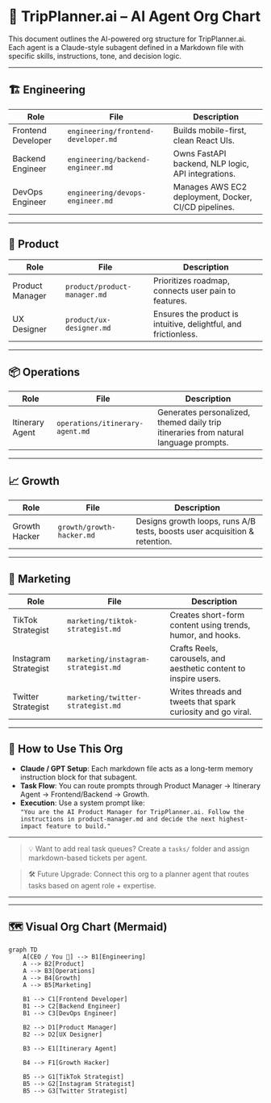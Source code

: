 # 🧠 TripPlanner.ai – AI Agent Org Chart

This document outlines the AI-powered org structure for TripPlanner.ai.  
Each agent is a Claude-style subagent defined in a Markdown file with specific skills, instructions, tone, and decision logic.

---

## 🏗️ Engineering

| Role               | File                                      | Description |
|--------------------|-------------------------------------------|-------------|
| Frontend Developer | `engineering/frontend-developer.md`       | Builds mobile-first, clean React UIs. |
| Backend Engineer   | `engineering/backend-engineer.md`         | Owns FastAPI backend, NLP logic, API integrations. |
| DevOps Engineer    | `engineering/devops-engineer.md`          | Manages AWS EC2 deployment, Docker, CI/CD pipelines. |

---

## 🎯 Product

| Role             | File                               | Description |
|------------------|------------------------------------|-------------|
| Product Manager  | `product/product-manager.md`       | Prioritizes roadmap, connects user pain to features. |
| UX Designer      | `product/ux-designer.md`           | Ensures the product is intuitive, delightful, and frictionless. |

---

## 📦 Operations

| Role            | File                                 | Description |
|------------------|--------------------------------------|-------------|
| Itinerary Agent | `operations/itinerary-agent.md`      | Generates personalized, themed daily trip itineraries from natural language prompts. |

---

## 📈 Growth

| Role           | File                              | Description |
|----------------|-----------------------------------|-------------|
| Growth Hacker  | `growth/growth-hacker.md`         | Designs growth loops, runs A/B tests, boosts user acquisition & retention. |

---

## 📣 Marketing

| Role                | File                                      | Description |
|---------------------|-------------------------------------------|-------------|
| TikTok Strategist   | `marketing/tiktok-strategist.md`          | Creates short-form content using trends, humor, and hooks. |
| Instagram Strategist| `marketing/instagram-strategist.md`       | Crafts Reels, carousels, and aesthetic content to inspire users. |
| Twitter Strategist  | `marketing/twitter-strategist.md`         | Writes threads and tweets that spark curiosity and go viral. |

---

## 🧩 How to Use This Org

- **Claude / GPT Setup**: Each markdown file acts as a long-term memory instruction block for that subagent.
- **Task Flow**: You can route prompts through Product Manager → Itinerary Agent → Frontend/Backend → Growth.
- **Execution**: Use a system prompt like:  
  `"You are the AI Product Manager for TripPlanner.ai. Follow the instructions in product-manager.md and decide the next highest-impact feature to build."`

---

> 💡 Want to add real task queues? Create a `tasks/` folder and assign markdown-based tickets per agent.

> 🛠 Future Upgrade: Connect this org to a planner agent that routes tasks based on agent role + expertise.

---

---

## 🗺️ Visual Org Chart (Mermaid)

```mermaid
graph TD
    A[CEO / You 🧠] --> B1[Engineering]
    A --> B2[Product]
    A --> B3[Operations]
    A --> B4[Growth]
    A --> B5[Marketing]

    B1 --> C1[Frontend Developer]
    B1 --> C2[Backend Engineer]
    B1 --> C3[DevOps Engineer]

    B2 --> D1[Product Manager]
    B2 --> D2[UX Designer]

    B3 --> E1[Itinerary Agent]

    B4 --> F1[Growth Hacker]

    B5 --> G1[TikTok Strategist]
    B5 --> G2[Instagram Strategist]
    B5 --> G3[Twitter Strategist]

